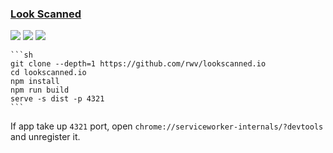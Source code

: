 ### [Look Scanned](https://github.com/rwv/lookscanned.io)

![](https://img.shields.io/github/license/rwv/lookscanned.io) [![](https://img.shields.io/github/last-commit/scillidan/lookscanned.io/main)](https://github.com/scillidan/lookscanned.io) ![](https://img.shields.io/badge/Vercel-black?style=flat&logo=Vercel&logoColor=white)

````{tab} From source
```sh
git clone --depth=1 https://github.com/rwv/lookscanned.io
cd lookscanned.io
npm install
npm run build
serve -s dist -p 4321
```
````

If app take up `4321` port, open `chrome://serviceworker-internals/?devtools` and unregister it.